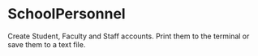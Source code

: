 # SchoolPersonnel

Create Student, Faculty and Staff accounts. Print them to the terminal or save them to a text file.
